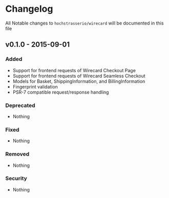 # Changelog

All Notable changes to `hochstrasserio/wirecard` will be documented in this file

## v0.1.0 - 2015-09-01

### Added
- Support for frontend requests of Wirecard Checkout Page
- Support for frontend requests of Wirecard Seamless Checkout
- Models for Basket, ShippingInformation, and BillingInformation
- Fingerprint validation
- PSR-7 compatible request/response handling

### Deprecated
- Nothing

### Fixed
- Nothing

### Removed
- Nothing

### Security
- Nothing
